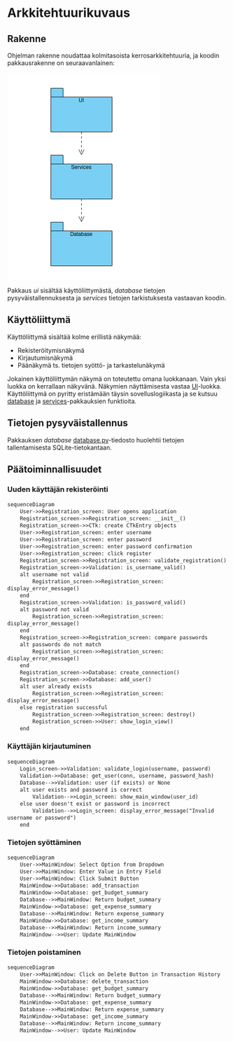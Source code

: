 # Arkkitehtuurikuvaus

## Rakenne

Ohjelman rakenne noudattaa kolmitasoista kerrosarkkitehtuuria, ja koodin pakkausrakenne on seuraavanlainen:

![Pakkausrakenne](./kuvat/arkkitehtuuri-pakkaus.png)

Pakkaus _ui_ sisältää käyttöliittymästä, _database_ tietojen pysyväistallennuksesta ja _services_ tietojen tarkistuksesta vastaavan koodin.

## Käyttöliittymä

Käyttöliittymä sisältää kolme erillistä näkymää:

- Rekisteröitymisnäkymä
- Kirjautumisnäkymä
- Päänäkymä ts. tietojen syöttö- ja tarkastelunäkymä

Jokainen käyttöliittymän näkymä on toteutettu omana luokkanaan. Vain yksi luokka on kerrallaan näkyvänä. Näkymien näyttämisesta vastaa [UI](../src/ui/user_interface.py)-luokka. Käyttöliittymä on pyritty eristämään täysin sovelluslogiikasta ja se kutsuu [database](../src/database/database.py) ja [services](../src/services/)-pakkauksien funktioita.

## Tietojen pysyväistallennus

Pakkauksen _database_ [database.py](../src/database/database.py)-tiedosto huolehtii tietojen tallentamisesta SQLite-tietokantaan.

## Päätoiminnallisuudet

### Uuden käyttäjän rekisteröinti

```mermaid
sequenceDiagram
    User->>Registration_screen: User opens application
    Registration_screen->>Registration_screen: __init__()
    Registration_screen->>CTk: create CTkEntry objects
    User->>Registration_screen: enter username
    User->>Registration_screen: enter password
    User->>Registration_screen: enter password confirmation
    User->>Registration_screen: click register
    Registration_screen->>Registration_screen: validate_registration()
    Registration_screen->>Validation: is_username_valid()
    alt username not valid
        Registration_screen->>Registration_screen: display_error_message()
    end
    Registration_screen->>Validation: is_password_valid()
    alt password not valid
        Registration_screen->>Registration_screen: display_error_message()
    end
    Registration_screen->>Registration_screen: compare passwords
    alt passwords do not match
        Registration_screen->>Registration_screen: display_error_message()
    end
    Registration_screen->>Database: create_connection()
    Registration_screen->>Database: add_user()
    alt user already exists
        Registration_screen->>Registration_screen: display_error_message()
    else registration successful
        Registration_screen->>Registration_screen: destroy()
        Registration_screen->>User: show_login_view()
    end
```

### Käyttäjän kirjautuminen

```mermaid
sequenceDiagram
    Login_screen->>Validation: validate_login(username, password)
    Validation->>Database: get_user(conn, username, password_hash)
    Database-->>Validation: user (if exists) or None
    alt user exists and password is correct
        Validation-->>Login_screen: show_main_window(user_id)
    else user doesn't exist or password is incorrect
        Validation-->>Login_screen: display_error_message("Invalid username or password")
    end
```

### Tietojen syöttäminen

```mermaid
sequenceDiagram
    User->>MainWindow: Select Option from Dropdown
    User->>MainWindow: Enter Value in Entry Field
    User->>MainWindow: Click Submit Button
    MainWindow->>Database: add_transaction
    MainWindow->>Database: get_budget_summary
    Database-->>MainWindow: Return budget_summary
    MainWindow->>Database: get_expense_summary
    Database-->>MainWindow: Return expense_summary
    MainWindow->>Database: get_income_summary
    Database-->>MainWindow: Return income_summary
    MainWindow-->>User: Update MainWindow
```

### Tietojen poistaminen

```mermaid
sequenceDiagram
    User->>MainWindow: Click on Delete Button in Transaction History
    MainWindow->>Database: delete_transaction
    MainWindow->>Database: get_budget_summary
    Database-->>MainWindow: Return budget_summary
    MainWindow->>Database: get_expense_summary
    Database-->>MainWindow: Return expense_summary
    MainWindow->>Database: get_income_summary
    Database-->>MainWindow: Return income_summary
    MainWindow-->>User: Update MainWindow
```
